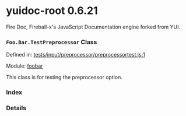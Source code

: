 
# yuidoc-root 0.6.21

Fire Doc, Fireball-x&#x27;s JavaScript Documentation engine forked from YUI.

### `Foo.Bar.TestPreprocessor` Class


Defined in: [tests/input/preprocessor/preprocessortest.js:1](../files/tests/input/preprocessor/preprocessortest.js.js)

Module: [foobar](../modules/foobar.md)




This class is for testing the preprocessor option.

### Index







### Details




